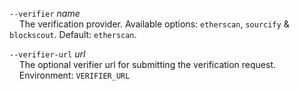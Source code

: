`--verifier` *name*   
&nbsp;&nbsp;&nbsp;&nbsp;The verification provider. Available options: `etherscan`, `sourcify` & `blockscout`. Default: `etherscan`.

`--verifier-url` *url*  
&nbsp;&nbsp;&nbsp;&nbsp;The optional verifier url for submitting the verification request.  
&nbsp;&nbsp;&nbsp;&nbsp;Environment: `VERIFIER_URL`
